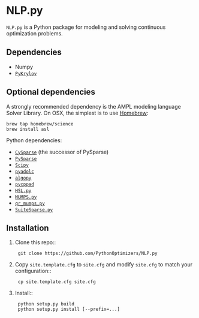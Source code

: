 # NLP.py

`NLP.py` is a Python package for modeling and solving continuous optimization problems.

## Dependencies

- Numpy
- [`PyKrylov`](https://github.com/PythonOptimizers/pykrylov)

## Optional dependencies

A strongly recommended dependency is the AMPL modeling language Solver Library. On OSX, the simplest is to use [Homebrew](https://brew.sh):
```
brew tap homebrew/science
brew install asl
```

Python dependencies:

- [`CySparse`](https://github.com/PythonOptimizers/cysparse) (the successor of PySparse)
- [`PySparse`](https://github.com/optimizers/pysparse.git)
- [`Scipy`](http://scipy.org/scipylib)
- [`pyadolc`](https://github.com/b45ch1/pyadolc.git)
- [`algopy`](https://github.com/b45ch1/algopy.git)
- [`pycppad`](https://github.com/b45ch1/pycppad.git)
- [`HSL.py`](https://github.com/PythonOptimizers/HSL.py)
- [`MUMPS.py`](https://github.com/PythonOptimizers/MUMPS.py)
- [`qr_mumps.py`](https://github.com/PythonOptimizers/qr_mumps.py)
- [`SuiteSparse.py`](https://github.com/PythonOptimizers/SuiteSparse.py)

## Installation

1. Clone this repo::

        git clone https://github.com/PythonOptimizers/NLP.py


2. Copy `site.template.cfg` to `site.cfg` and modify `site.cfg` to match your configuration::

        cp site.template.cfg site.cfg


3. Install::

        python setup.py build
        python setup.py install [--prefix=...]
